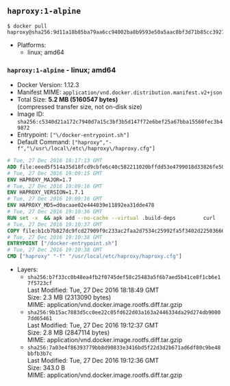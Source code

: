 ## `haproxy:1-alpine`

```console
$ docker pull haproxy@sha256:9d11a18b85ba79aa6cc94002ba8b9593e50a5aac8bf3d71b85cc3927bf27ea84
```

-	Platforms:
	-	linux; amd64

### `haproxy:1-alpine` - linux; amd64

-	Docker Version: 1.12.3
-	Manifest MIME: `application/vnd.docker.distribution.manifest.v2+json`
-	Total Size: **5.2 MB (5160547 bytes)**  
	(compressed transfer size, not on-disk size)
-	Image ID: `sha256:c5340d21a172c7940d7a15c3bf3b5d147f72e6bef25a67bba15560fec3b49872`
-	Entrypoint: `["\/docker-entrypoint.sh"]`
-	Default Command: `["haproxy","-f","\/usr\/local\/etc\/haproxy\/haproxy.cfg"]`

```dockerfile
# Tue, 27 Dec 2016 18:17:13 GMT
ADD file:eeed5f514a35d18fcd9cbfe6c40c582211020bffdd53e4799018d33826fe5067 in / 
# Tue, 27 Dec 2016 19:09:15 GMT
ENV HAPROXY_MAJOR=1.7
# Tue, 27 Dec 2016 19:09:16 GMT
ENV HAPROXY_VERSION=1.7.1
# Tue, 27 Dec 2016 19:09:16 GMT
ENV HAPROXY_MD5=d0acaae02e444039e11892ea31dde478
# Tue, 27 Dec 2016 19:10:36 GMT
RUN set -x 	&& apk add --no-cache --virtual .build-deps 		curl 		gcc 		libc-dev 		linux-headers 		make 		openssl-dev 		pcre-dev 		zlib-dev 	&& curl -SL "http://www.haproxy.org/download/${HAPROXY_MAJOR}/src/haproxy-${HAPROXY_VERSION}.tar.gz" -o haproxy.tar.gz 	&& echo "${HAPROXY_MD5}  haproxy.tar.gz" | md5sum -c 	&& mkdir -p /usr/src 	&& tar -xzf haproxy.tar.gz -C /usr/src 	&& mv "/usr/src/haproxy-$HAPROXY_VERSION" /usr/src/haproxy 	&& rm haproxy.tar.gz 	&& make -C /usr/src/haproxy 		TARGET=linux2628 		USE_PCRE=1 PCREDIR= 		USE_OPENSSL=1 		USE_ZLIB=1 		all 		install-bin 	&& mkdir -p /usr/local/etc/haproxy 	&& cp -R /usr/src/haproxy/examples/errorfiles /usr/local/etc/haproxy/errors 	&& rm -rf /usr/src/haproxy 	&& runDeps="$( 		scanelf --needed --nobanner --recursive /usr/local 			| awk '{ gsub(/,/, "\nso:", $2); print "so:" $2 }' 			| sort -u 			| xargs -r apk info --installed 			| sort -u 	)" 	&& apk add --virtual .haproxy-rundeps $runDeps 	&& apk del .build-deps
# Tue, 27 Dec 2016 19:10:37 GMT
COPY file:b1cb7b827dc9fcd27909f9c233ac2faa2d7534c25992fa5f3402d22503666d6d in / 
# Tue, 27 Dec 2016 19:10:38 GMT
ENTRYPOINT ["/docker-entrypoint.sh"]
# Tue, 27 Dec 2016 19:10:38 GMT
CMD ["haproxy" "-f" "/usr/local/etc/haproxy/haproxy.cfg"]
```

-	Layers:
	-	`sha256:b7f33cc0b48ea4fb2f0745def58c25483a5f6b7aed5b41ce8f1cb6e17f5723cf`  
		Last Modified: Tue, 27 Dec 2016 18:18:49 GMT  
		Size: 2.3 MB (2313090 bytes)  
		MIME: application/vnd.docker.image.rootfs.diff.tar.gzip
	-	`sha256:9b15ac7883d5cc0ee22c05fd622d03a163a2446334da29d274db90007dd65461`  
		Last Modified: Tue, 27 Dec 2016 19:12:37 GMT  
		Size: 2.8 MB (2847114 bytes)  
		MIME: application/vnd.docker.image.rootfs.diff.tar.gzip
	-	`sha256:7a03e4f86393779bb8d90833e3416bd5f22d3d2b671ad6df80c9be48bbfb3b7c`  
		Last Modified: Tue, 27 Dec 2016 19:12:36 GMT  
		Size: 343.0 B  
		MIME: application/vnd.docker.image.rootfs.diff.tar.gzip

